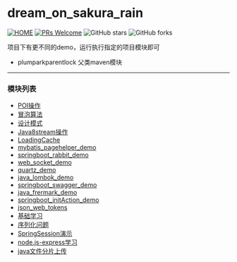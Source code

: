 # dream_on_sakura_rain

[![HOME](https://img.shields.io/badge/HOME-dream__on__sakura__rain-brightgreen)](https://github.com/licunzhi/dream_on_sakura_rain)
[![PRs Welcome](https://img.shields.io/badge/PRs-welcome-brightgreen.svg)](https://github.com/licunzhi/dream_on_sakura_rain/pulls)
![GitHub stars](https://img.shields.io/github/stars/licunzhi/dream_on_sakura_rain.svg?style=social)
![GitHub forks](https://img.shields.io/github/forks/licunzhi/dream_on_sakura_rain.svg?style=social)

项目下有更不同的demo，运行执行指定的项目模块即可
- plumparkparentlock 父类maven模块
---

### 模块列表
- [POI操作](./java_ppt_demo)
- [冒泡算法](./bubble_sorting_demo)
- [设计模式](./java_design_model_demo)
- [Java8stream操作](./java_stream_demo)
- [LoadingCache](./loadingcache_demo)
- [mybatis_pagehelper_demo](./mybatis_pagehelper_demo)
- [springboot_rabbit_demo](./springboot_rabbit_demo)
- [web_socket_demo](./web_socket_demo)
- [quartz_demo](./quartz_demo)
- [java_lombok_demo](./java_lombok_demo)
- [springboot_swagger_demo](./springboot_swagger_demo)
- [java_frermark_demo](./java_frermark_demo)
- [springboot_initAction_demo](./springboot_initAction_demo)
- [json_web_tokens](./json_web_tokens)
- [基础学习](./基础学习)
- [序列化问题](./java-serializable-demo)
- [SpringSession演示](./springboot-session-demo)
- [node.js-express学习](./express-app-demo)
- [java文件分片上传](./springboot_slice_file)
